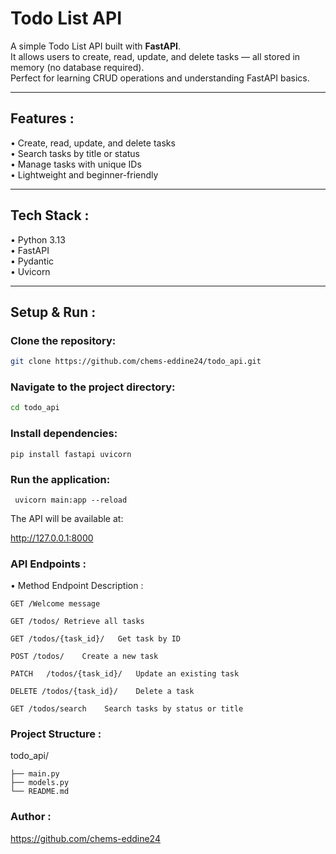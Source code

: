 # Todo List API

A simple Todo List API built with **FastAPI**.  
It allows users to create, read, update, and delete tasks — all stored in memory (no database required).  
Perfect for learning CRUD operations and understanding FastAPI basics.

---

## Features :

• Create, read, update, and delete tasks  
• Search tasks by title or status  
• Manage tasks with unique IDs  
• Lightweight and beginner-friendly

---

## Tech Stack :

• Python 3.13  
• FastAPI  
• Pydantic  
• Uvicorn

---

## Setup & Run :

### Clone the repository:
```bash
git clone https://github.com/chems-eddine24/todo_api.git
  ```
### Navigate to the project directory:
```bash
cd todo_api
```
### Install dependencies:
```
pip install fastapi uvicorn
```
### Run the application:
```
 uvicorn main:app --reload
```
The API will be available at:

http://127.0.0.1:8000

### API Endpoints :
• Method	Endpoint	Description :
```
GET	/Welcome message

GET	/todos/	Retrieve all tasks

GET	/todos/{task_id}/	Get task by ID

POST /todos/	Create a new task

PATCH	/todos/{task_id}/	Update an existing task

DELETE /todos/{task_id}/	Delete a task

GET	/todos/search	 Search tasks by status or title
```
### Project Structure :

todo_api/

    ├── main.py
    ├── models.py
    └── README.md
    
### Author :
https://github.com/chems-eddine24

